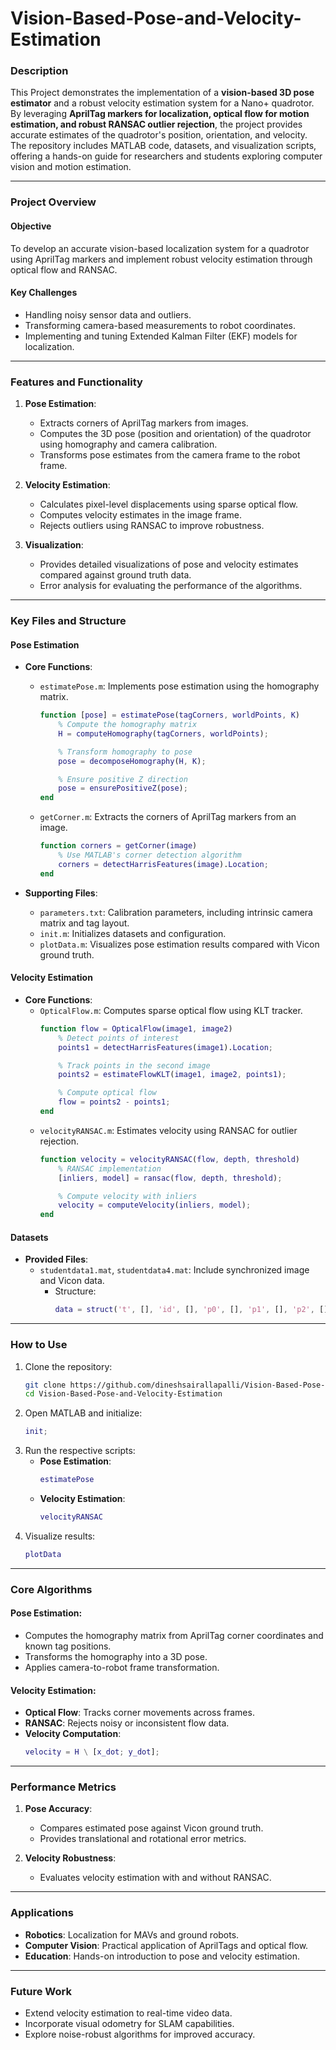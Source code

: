 # Vision-Based-Pose-and-Velocity-Estimation

### **Description**
This Project demonstrates the implementation of a **vision-based 3D pose estimator** and a robust velocity estimation system for a Nano+ quadrotor. By leveraging **AprilTag markers for localization, optical flow for motion estimation, and robust RANSAC outlier rejection**, the project provides accurate estimates of the quadrotor's position, orientation, and velocity. The repository includes MATLAB code, datasets, and visualization scripts, offering a hands-on guide for researchers and students exploring computer vision and motion estimation.

---

### **Project Overview**
#### **Objective**
To develop an accurate vision-based localization system for a quadrotor using AprilTag markers and implement robust velocity estimation through optical flow and RANSAC.

#### **Key Challenges**
- Handling noisy sensor data and outliers.
- Transforming camera-based measurements to robot coordinates.
- Implementing and tuning Extended Kalman Filter (EKF) models for localization.

---

### **Features and Functionality**
1. **Pose Estimation**:
   - Extracts corners of AprilTag markers from images.
   - Computes the 3D pose (position and orientation) of the quadrotor using homography and camera calibration.
   - Transforms pose estimates from the camera frame to the robot frame.

2. **Velocity Estimation**:
   - Calculates pixel-level displacements using sparse optical flow.
   - Computes velocity estimates in the image frame.
   - Rejects outliers using RANSAC to improve robustness.

3. **Visualization**:
   - Provides detailed visualizations of pose and velocity estimates compared against ground truth data.
   - Error analysis for evaluating the performance of the algorithms.

---

### **Key Files and Structure**
#### **Pose Estimation**
- **Core Functions**:
  - `estimatePose.m`: Implements pose estimation using the homography matrix.
    ```matlab
    function [pose] = estimatePose(tagCorners, worldPoints, K)
        % Compute the homography matrix
        H = computeHomography(tagCorners, worldPoints);

        % Transform homography to pose
        pose = decomposeHomography(H, K);

        % Ensure positive Z direction
        pose = ensurePositiveZ(pose);
    end
    ```
  - `getCorner.m`: Extracts the corners of AprilTag markers from an image.
    ```matlab
    function corners = getCorner(image)
        % Use MATLAB's corner detection algorithm
        corners = detectHarrisFeatures(image).Location;
    end
    ```

- **Supporting Files**:
  - `parameters.txt`: Calibration parameters, including intrinsic camera matrix and tag layout.
  - `init.m`: Initializes datasets and configuration.
  - `plotData.m`: Visualizes pose estimation results compared with Vicon ground truth.

#### **Velocity Estimation**
- **Core Functions**:
  - `OpticalFlow.m`: Computes sparse optical flow using KLT tracker.
    ```matlab
    function flow = OpticalFlow(image1, image2)
        % Detect points of interest
        points1 = detectHarrisFeatures(image1).Location;

        % Track points in the second image
        points2 = estimateFlowKLT(image1, image2, points1);

        % Compute optical flow
        flow = points2 - points1;
    end
    ```
  - `velocityRANSAC.m`: Estimates velocity using RANSAC for outlier rejection.
    ```matlab
    function velocity = velocityRANSAC(flow, depth, threshold)
        % RANSAC implementation
        [inliers, model] = ransac(flow, depth, threshold);

        % Compute velocity with inliers
        velocity = computeVelocity(inliers, model);
    end
    ```

#### **Datasets**
- **Provided Files**:
  - `studentdata1.mat`, `studentdata4.mat`: Include synchronized image and Vicon data.
    - Structure:
      ```matlab
      data = struct('t', [], 'id', [], 'p0', [], 'p1', [], 'p2', [], 'p3', [], 'p4', []);
      ```

---

### **How to Use**
1. Clone the repository:
   ```bash
   git clone https://github.com/dineshsairallapalli/Vision-Based-Pose-and-Velocity-Estimation.git
   cd Vision-Based-Pose-and-Velocity-Estimation
   ```
2. Open MATLAB and initialize:
   ```matlab
   init;
   ```
3. Run the respective scripts:
   - **Pose Estimation**:
     ```matlab
     estimatePose
     ```
   - **Velocity Estimation**:
     ```matlab
     velocityRANSAC
     ```
4. Visualize results:
   ```matlab
   plotData
   ```

---

### **Core Algorithms**
#### **Pose Estimation**:
- Computes the homography matrix from AprilTag corner coordinates and known tag positions.
- Transforms the homography into a 3D pose.
- Applies camera-to-robot frame transformation.

#### **Velocity Estimation**:
- **Optical Flow**: Tracks corner movements across frames.
- **RANSAC**: Rejects noisy or inconsistent flow data.
- **Velocity Computation**:
  ```matlab
  velocity = H \ [x_dot; y_dot];
  ```

---

### **Performance Metrics**
1. **Pose Accuracy**:
   - Compares estimated pose against Vicon ground truth.
   - Provides translational and rotational error metrics.

2. **Velocity Robustness**:
   - Evaluates velocity estimation with and without RANSAC.

---

### **Applications**
- **Robotics**: Localization for MAVs and ground robots.
- **Computer Vision**: Practical application of AprilTags and optical flow.
- **Education**: Hands-on introduction to pose and velocity estimation.

---

### **Future Work**
- Extend velocity estimation to real-time video data.
- Incorporate visual odometry for SLAM capabilities.
- Explore noise-robust algorithms for improved accuracy.
